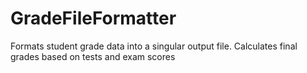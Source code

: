 # GradeFileFormatter
Formats student grade data into a singular output file. Calculates final grades based on tests and exam scores
